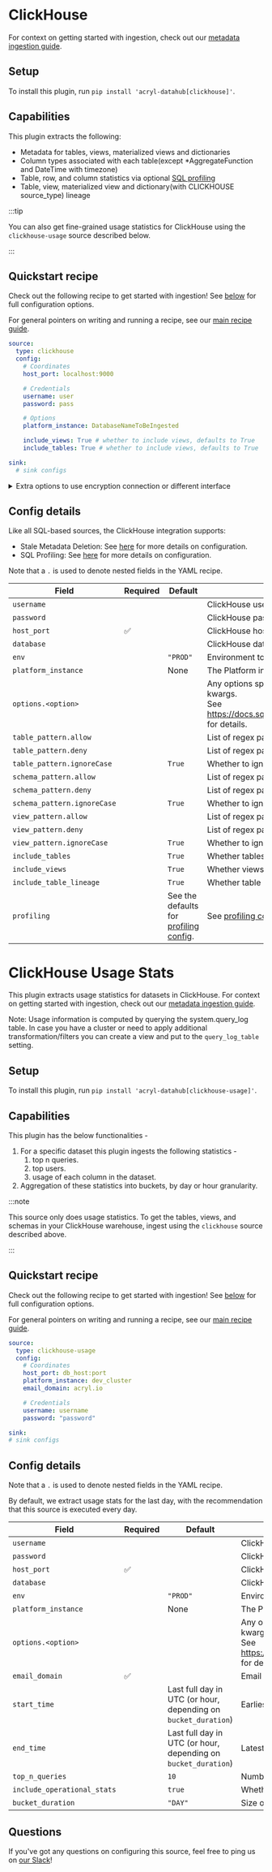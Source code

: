 # ClickHouse

For context on getting started with ingestion, check out our [metadata ingestion guide](../README.md).

## Setup

To install this plugin, run `pip install 'acryl-datahub[clickhouse]'`.

## Capabilities

This plugin extracts the following:

- Metadata for tables, views, materialized views and dictionaries
- Column types associated with each table(except *AggregateFunction and DateTime with timezone)
- Table, row, and column statistics via optional [SQL profiling](./sql_profiles.md)
- Table, view, materialized view and dictionary(with CLICKHOUSE source_type) lineage

:::tip

You can also get fine-grained usage statistics for ClickHouse using the `clickhouse-usage` source described below.

:::

## Quickstart recipe

Check out the following recipe to get started with ingestion! See [below](#config-details) for full configuration options.

For general pointers on writing and running a recipe, see our [main recipe guide](../README.md#recipes).

```yml
source:
  type: clickhouse
  config:
    # Coordinates
    host_port: localhost:9000

    # Credentials
    username: user
    password: pass

    # Options
    platform_instance: DatabaseNameToBeIngested

    include_views: True # whether to include views, defaults to True
    include_tables: True # whether to include views, defaults to True

sink:
  # sink configs
```

<details>
  <summary>Extra options to use encryption connection or different interface</summary>

For the HTTP interface:
```yml
source:
  type: clickhouse
  config:
    host_port: localhost:8443
    protocol: https

```

For the Native interface:
```yml
source:
  type: clickhouse
  config:
    host_port: localhost:9440
    scheme: clickhouse+native
    secure: True
```

</details>

## Config details

Like all SQL-based sources, the ClickHouse integration supports:
- Stale Metadata Deletion: See [here](./stateful_ingestion.md) for more details on configuration.
- SQL Profiling: See [here](./sql_profiles.md) for more details on configuration.

Note that a `.` is used to denote nested fields in the YAML recipe.

| Field                       | Required | Default                                                                    | Description                                                                                                                                                                             |
|-----------------------------|----------|----------------------------------------------------------------------------|-----------------------------------------------------------------------------------------------------------------------------------------------------------------------------------------|
| `username`                  |          |                                                                            | ClickHouse username.                                                                                                                                                                    |
| `password`                  |          |                                                                            | ClickHouse password.                                                                                                                                                                    |
| `host_port`                 | ✅        |                                                                            | ClickHouse host URL.                                                                                                                                                                    |
| `database`                  |          |                                                                            | ClickHouse database to connect.                                                                                                                                                         |
| `env`                       |          | `"PROD"`                                                                   | Environment to use in namespace when constructing URNs.                                                                                                                                 |
| `platform_instance`         |          | None                                                                       | The Platform instance to use while constructing URNs.                                                                                                                                   |
| `options.<option>`          |          |                                                                            | Any options specified here will be passed to SQLAlchemy's `create_engine` as kwargs.<br />See https://docs.sqlalchemy.org/en/14/core/engines.html#sqlalchemy.create_engine for details. |
| `table_pattern.allow`       |          |                                                                            | List of regex patterns for tables to include in ingestion.                                                                                                                              |
| `table_pattern.deny`        |          |                                                                            | List of regex patterns for tables to exclude from ingestion.                                                                                                                            |
| `table_pattern.ignoreCase`  |          | `True`                                                                     | Whether to ignore case sensitivity during pattern matching.                                                                                                                             |
| `schema_pattern.allow`      |          |                                                                            | List of regex patterns for schemas to include in ingestion.                                                                                                                             |
| `schema_pattern.deny`       |          |                                                                            | List of regex patterns for schemas to exclude from ingestion.                                                                                                                           |
| `schema_pattern.ignoreCase` |          | `True`                                                                     | Whether to ignore case sensitivity during pattern matching.                                                                                                                             |
| `view_pattern.allow`        |          |                                                                            | List of regex patterns for views to include in ingestion.                                                                                                                               |
| `view_pattern.deny`         |          |                                                                            | List of regex patterns for views to exclude from ingestion.                                                                                                                             |
| `view_pattern.ignoreCase`   |          | `True`                                                                     | Whether to ignore case sensitivity during pattern matching.                                                                                                                             |
| `include_tables`            |          | `True`                                                                     | Whether tables should be ingested.                                                                                                                                                      |
| `include_views`             |          | `True`                                                                     | Whether views should be ingested.                                                                                                                                                       |
| `include_table_lineage`     |          | `True`                                                                     | Whether table lineage should be ingested.                                                                                                                                               |
| `profiling`                 |          | See the defaults for [profiling config](./sql_profiles.md#Config-details). | See [profiling config](./sql_profiles.md#Config-details).                                                                                                                               |


# ClickHouse Usage Stats

This plugin extracts usage statistics for datasets in ClickHouse. For context on getting started with ingestion, check out our [metadata ingestion guide](../README.md).

Note: Usage information is computed by querying the system.query_log table. In case you have a cluster or need to apply additional transformation/filters you can create a view and put to the `query_log_table` setting.

## Setup
To install this plugin, run `pip install 'acryl-datahub[clickhouse-usage]'`.

## Capabilities
This plugin has the below functionalities -
1. For a specific dataset this plugin ingests the following statistics -
   1. top n queries.
   2. top users.
   3. usage of each column in the dataset.
2. Aggregation of these statistics into buckets, by day or hour granularity.

:::note

This source only does usage statistics. To get the tables, views, and schemas in your ClickHouse warehouse, ingest using the `clickhouse` source described above.

:::

## Quickstart recipe

Check out the following recipe to get started with ingestion! See [below](#config-details) for full configuration options.

For general pointers on writing and running a recipe, see our [main recipe guide](../README.md#recipes).

```yml
source:
  type: clickhouse-usage
  config:
    # Coordinates
    host_port: db_host:port
    platform_instance: dev_cluster
    email_domain: acryl.io

    # Credentials
    username: username
    password: "password"

sink:
# sink configs
```

## Config details
Note that a `.` is used to denote nested fields in the YAML recipe.

By default, we extract usage stats for the last day, with the recommendation that this source is executed every day.

| Field                       | Required | Default                                                        | Description                                                                                                                                                                             |
|-----------------------------|----------|----------------------------------------------------------------|-----------------------------------------------------------------------------------------------------------------------------------------------------------------------------------------|
| `username`                  |          |                                                                | ClickHouse username.                                                                                                                                                                    |
| `password`                  |          |                                                                | ClickHouse password.                                                                                                                                                                    |
| `host_port`                 | ✅        |                                                                | ClickHouse host URL.                                                                                                                                                                    |
| `database`                  |          |                                                                | ClickHouse database to connect.                                                                                                                                                         |
| `env`                       |          | `"PROD"`                                                       | Environment to use in namespace when constructing URNs.                                                                                                                                 |
| `platform_instance`         |          | None                                                           | The Platform instance to use while constructing URNs.                                                                                                                                   |
| `options.<option>`          |          |                                                                | Any options specified here will be passed to SQLAlchemy's `create_engine` as kwargs.<br />See https://docs.sqlalchemy.org/en/14/core/engines.html#sqlalchemy.create_engine for details. |
| `email_domain`              | ✅        |                                                                | Email domain of your organisation so users can be displayed on UI appropriately.                                                                                                        |
| `start_time`                |          | Last full day in UTC (or hour, depending on `bucket_duration`) | Earliest date of usage to consider.                                                                                                                                                     |   
| `end_time`                  |          | Last full day in UTC (or hour, depending on `bucket_duration`) | Latest date of usage to consider.                                                                                                                                                       |
| `top_n_queries`             |          | `10`                                                           | Number of top queries to save to each table.                                                                                                                                            |
| `include_operational_stats` |          | `true`                                                         | Whether to display operational stats.                                                                                                                                                   |
| `bucket_duration`           |          | `"DAY"`                                                        | Size of the time window to aggregate usage stats.                                                                                                                                       |

## Questions

If you've got any questions on configuring this source, feel free to ping us on [our Slack](https://slack.datahubproject.io/)!
